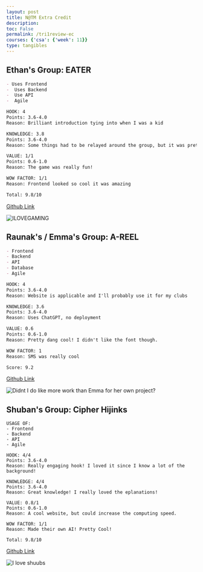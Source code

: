 ```yaml
---
layout: post
title: N@TM Extra Credit
description: 
toc: False
permalink: /tri1review-ec
courses: {'csa': {'week': 11}}
type: tangibles
---
```


## Ethan's Group: EATER
```markdown
- Uses Frontend
-  Uses Backend
-  Use API
-  Agile

HOOK: 4
Points: 3.6-4.0
Reason: Brilliant introduction tying into when I was a kid

KNOWLEDGE: 3.8
Points: 3.6-4.0
Reason: Some things had to be relayed around the group, but it was pretty cool otherwise!

VALUE: 1/1
Points: 0.6-1.0
Reason: The game was really fun!

WOW FACTOR: 1/1
Reason: Frontend looked so cool it was amazing

Total: 9.8/10

```
[Github Link](https://github.com/Cosmic-Carnage/Issues/issues/33#issuecomment-1791814892)

![ILOVEGAMING](/Rackets-Blog/final_review/extracredit_images/ethan.png)

## Raunak's / Emma's Group: A-REEL
```markdown
- Frontend
- Backend
- API
- Database
- Agile

HOOK: 4
Points: 3.6-4.0
Reason: Website is applicable and I'll probably use it for my clubs

KNOWLEDGE: 3.6
Points: 3.6-4.0
Reason: Uses ChatGPT, no deployment

VALUE: 0.6
Points: 0.6-1.0
Reason: Pretty dang cool! I didn't like the font though.

WOW FACTOR: 1
Reason: SMS was really cool

Score: 9.2
```
[Github Link](https://github.com/A-REEL/Issues/issues/25#issuecomment-1791816061)

![Didnt I do like more work than Emma for her own project?](/Rackets-Blog/final_review/extracredit_images/raunak.png)


## Shuban's Group: Cipher Hijinks
```
USAGE OF:
- Frontend
- Backend
- API
- Agile

HOOK: 4/4
Points: 3.6-4.0
Reason: Really engaging hook! I loved it since I know a lot of the background!

KNOWLEDGE: 4/4
Points: 3.6-4.0
Reason: Great knowledge! I really loved the eplanations!

VALUE: 0.8/1
Points: 0.6-1.0
Reason: A cool website, but could increase the computing speed.

WOW FACTOR: 1/1
Reason: Made their own AI! Pretty Cool!

Total: 9.8/10
```

[Github Link](https://github.com/monke7769/passion/issues/6#issuecomment-1791819212)

![I love shuubs](/Rackets-Blog/final_review/extracredit_images/shuubs.png)

